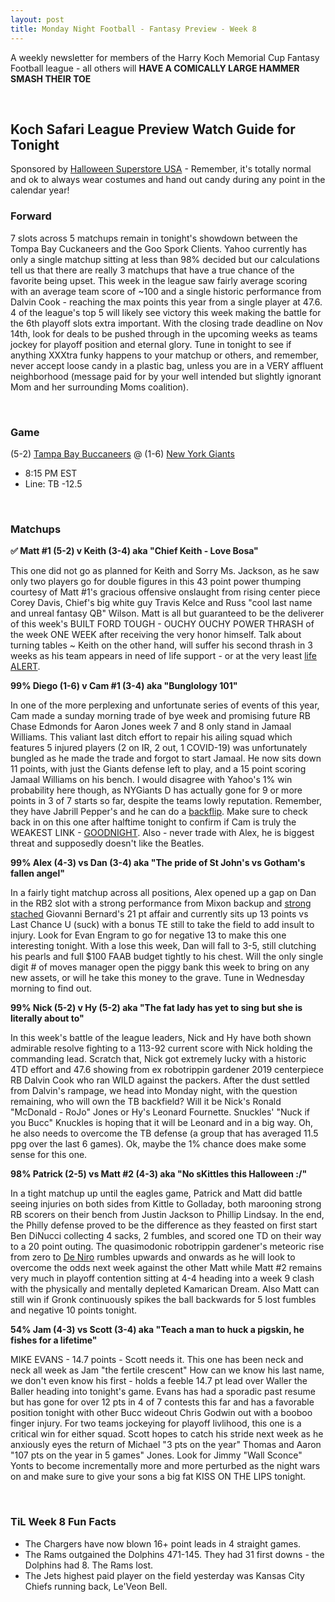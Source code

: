 ```yaml
---
layout: post
title: Monday Night Football - Fantasy Preview - Week 8
---
```


A weekly newsletter for members of the Harry Koch Memorial Cup Fantasy Football league - all others will **HAVE A COMICALLY LARGE HAMMER SMASH THEIR TOE**

<br/>

## Koch Safari League Preview Watch Guide for Tonight

Sponsored by [Halloween Superstore USA](https://i.somethingawful.com/u/bobservo/hsp/HalloweenHeader.jpg) - Remember, it's totally normal and ok to always wear costumes and hand out candy during any point in the calendar year!  

### Forward

7 slots across 5 matchups remain in tonight's showdown between the Tompa Bay Cuckaneers and the Goo Spork Clients. Yahoo currently has only a single matchup sitting at less than 98% decided but our calculations tell us that there are really 3 matchups that have a true chance of the favorite being upset. This week in the league saw fairly average scoring with an average team score of ~100 and a single historic performance from Dalvin Cook - reaching the max points this year from a single player at 47.6. 4 of the league's top 5 will likely see victory this week making the battle for the 6th playoff slots extra important. With the closing trade deadline on Nov 14th, look for deals to be pushed through in the upcoming weeks as teams jockey for playoff position and eternal glory. Tune in tonight to see if anything XXXtra funky happens to your matchup or others, and remember, never accept loose candy in a plastic bag, unless you are in a VERY affluent neighborhood (message paid for by your well intended but slightly ignorant Mom and her surrounding Moms coalition).

<br/>

### Game
(5-2) [Tampa Bay Buccaneers](https://i.ytimg.com/vi/eMqCqprFAMU/maxresdefault.jpg) @ (1-6) [New York Giants](https://i.pinimg.com/originals/30/8f/c5/308fc5534682772702ad6a23344b13c0.jpg)
* 8:15 PM EST
* Line: TB -12.5

<br/>

### Matchups
**✅ Matt #1 (5-2) v Keith (3-4) aka "Chief Keith - Love Bosa"**

This one did not go as planned for Keith and Sorry Ms. Jackson, as he saw only two players go for double figures in this 43 point power thumping courtesy of Matt #1's gracious offensive onslaught from rising center piece Corey Davis, Chief's big white guy Travis Kelce and Russ "cool last name and unreal fantasy QB" Wilson. Matt is all but guaranteed to be the deliverer of this week's BUILT FORD TOUGH - OUCHY OUCHY POWER THRASH of the week ONE WEEK after receiving the very honor himself. Talk about turning tables ~ Keith on the other hand, will suffer his second thrash in 3 weeks as his team appears in need of life support - or at the very least [life ALERT](http://www.lifealert.com/).

**99% Diego (1-6) v Cam #1 (3-4) aka "Bunglology 101"**

In one of the more perplexing and unfortunate series of events of this year, Cam made a sunday morning trade of bye week and promising future RB Chase Edmonds for Aaron Jones week 7 and 8 only stand in Jamaal Williams. This valiant last ditch effort to repair his ailing squad which features 5 injured players (2 on IR, 2 out, 1 COVID-19) was unfortunately bungled as he made the trade and forgot to start Jamaal. He now sits down 11 points, with just the Giants defense left to play, and a 15 point scoring Jamaal Williams on his bench. I would disagree with Yahoo's 1% win probability here though, as NYGiants D has actually gone for 9 or more points in 3 of 7 starts so far, despite the teams lowly reputation. Remember, they have Jabrill Pepper's and he can do a [backflip](https://www.youtube.com/watch?v=Y1N3JCyoWDY). Make sure to check back in on this one after halftime tonight to confirm if Cam is truly the WEAKEST LINK - [GOODNIGHT](https://www.youtube.com/watch?v=mdBPMvUgp_A). Also - never trade with Alex, he is biggest threat and supposedly doesn't like the Beatles.

**99% Alex (4-3) vs Dan (3-4) aka "The pride of St John's vs Gotham's fallen angel"**

In a fairly tight matchup across all positions, Alex opened up a gap on Dan in the RB2 slot with a strong performance from Mixon backup and [strong stached](https://a.espncdn.com/combiner/i?img=/i/headshots/nfl/players/full/15826.png) Giovanni Bernard's 21 pt affair and currently sits up 13 points vs Last Chance U (suck) with a bonus TE still to take the field to add insult to injury. Look for Evan Engram to go for negative 13 to make this one interesting tonight. With a lose this week, Dan will fall to 3-5, still clutching his pearls and full $100 FAAB budget tightly to his chest. Will the only single digit # of moves manager open the piggy bank this week to bring on any new assets, or will he take this money to the grave. Tune in Wednesday morning to find out.

**99% Nick (5-2) v Hy (5-2) aka "The fat lady has yet to sing but she is literally about to"**

In this week's battle of the league leaders, Nick and Hy have both shown admirable resolve fighting to a 113-92 current score with Nick holding the commanding lead. Scratch that, Nick got extremely lucky with a historic 4TD effort and 47.6 showing from ex robotrippin gardener 2019 centerpiece RB Dalvin Cook who ran WILD against the packers. After the dust settled from Dalvin's rampage, we head into Monday night, with the question remaining, who will own the TB backfield? Will it be Nick's Ronald "McDonald - RoJo" Jones or Hy's Leonard Fournette. Snuckles' "Nuck if you Bucc" Knuckles is hoping that it will be Leonard and in a big way. Oh, he also needs to overcome the TB defense (a group that has averaged 11.5 ppg over the last 6 games). Ok, maybe the 1% chance does make some sense for this one.

**98% Patrick (2-5) vs Matt #2 (4-3) aka "No sKittles this Halloween :/"**

In a tight matchup up until the eagles game, Patrick and Matt did battle seeing injuries on both sides from Kittle to Golladay, both marooning strong RB scorers on their bench from Justin Jackson to Phillip Lindsay. In the end, the Philly defense proved to be the difference as they feasted on first start Ben DiNucci collecting 4 sacks, 2 fumbles, and scored one TD on their way to a 20 point outing. The quasimodonic robotrippin gardener's meteoric rise from zero to [De Niro](https://parade.com/wp-content/uploads/2013/08/taxi-driver.jpg) rumbles upwards and onwards as he will look to overcome the odds next week against the other Matt while Matt #2 remains very much in playoff contention sitting at 4-4 heading into a week 9 clash with the  physically and mentally depleted Kamarican Dream. Also Matt can still win if Gronk continuously spikes the ball backwards for 5 lost fumbles and negative 10 points tonight.

**54% Jam (4-3) vs Scott (3-4) aka "Teach a man to huck a pigskin, he fishes for a lifetime"**

MIKE EVANS - 14.7 points - Scott needs it. This one has been neck and neck all week as Jam "the fertile crescent" How can we know his last name, we don't even know his first - holds a feeble 14.7 pt lead over Waller the Baller heading into tonight's game. Evans has had a sporadic past resume but has gone for over 12 pts in 4 of 7 contests this far and has a favorable position tonight with other Bucc wideout Chris Godwin out with a booboo finger injury. For two teams jockeying for playoff livlihood, this one is a critical win for either squad. Scott hopes to catch his stride next week as he anxiously eyes the return of Michael "3 pts on the year" Thomas and Aaron "107 pts on the year in 5 games" Jones. Look for Jimmy "Wall Sconce" Yonts to become incrementally more and more perturbed as the night wars on and make sure to give your sons a big fat KISS ON THE LIPS tonight. 

<br/>

### TiL Week 8 Fun Facts
- The Chargers have now blown 16+ point leads in 4 straight games.
- The Rams outgained the Dolphins 471-145. They had 31 first downs - the Dolphins had 8. The Rams lost.
- The Jets highest paid player on the field yesterday was Kansas City Chiefs running back, Le'Veon Bell.



